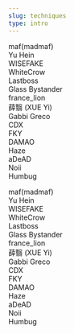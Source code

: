 ```yaml
---
slug: techniques
type: intro
---
```

<!-- contributors -->

maf(madmaf)<br>
Yu Hein<br>
WISEFAKE<br>
WhiteCrow<br>
Lastboss<br>
Glass Bystander<br>
france_lion<br>
薛翳 (XUE Yi)<br>
Gabbi Greco<br>
CDX<br>
FKY<br>
DAMAO<br>
Haze<br>
aDeAD<br>
Noii<br>
Humbug<br>

<!-- lang -->

maf(madmaf)<br>
Yu Hein<br>
WISEFAKE<br>
WhiteCrow<br>
Lastboss<br>
Glass Bystander<br>
france_lion<br>
薛翳 (XUE Yi)<br>
Gabbi Greco<br>
CDX<br>
FKY<br>
DAMAO<br>
Haze<br>
aDeAD<br>
Noii<br>
Humbug<br>